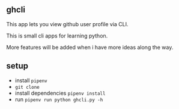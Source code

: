 ## ghcli

This app lets you view github user profile via CLI.

This is small cli apps for learning python.

More features will be added when i have more ideas along the way.

## setup

- install `pipenv`
- `git clone`
- install dependencies `pipenv install`
- run `pipenv run python ghcli.py -h`
